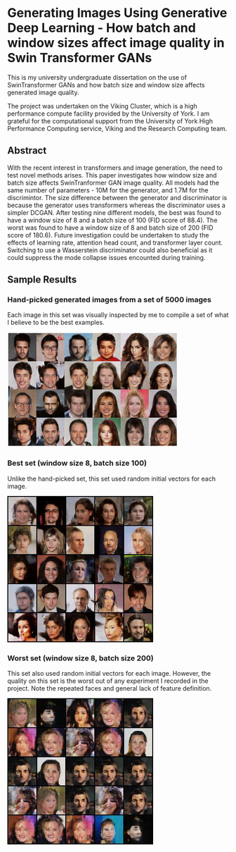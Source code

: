 # Generating Images Using Generative Deep Learning - How batch and window sizes affect image quality in Swin Transformer GANs

This is my university undergraduate dissertation on the use of SwinTransformer GANs and how batch size and window size affects generated image quality.

The project was undertaken on the Viking Cluster, which is a high performance compute facility provided by the University of York. I am grateful for the computational support from the University of York High Performance Computing service, Viking and the Research Computing team.

## Abstract
With the recent interest in transformers and image generation, the need to test novel methods arises. This paper investigates how window size and batch size affects SwinTranformer GAN image quality. All models had the same number of parameters - 10M for the generator, and 1.7M for the discrimintor. The size difference between the generator and discriminator is because the generator uses transformers whereas the discriminator uses a simpler DCGAN. After testing nine different models, the best was found to have a window size of 8 and a batch size of 100 (FID score of 88.4). The worst was found to have a window size of 8 and batch size of 200 (FID score of 180.6). Future investigation could be undertaken to study the effects of learning rate, attention head count, and transformer layer count. Switching to use a Wasserstein discriminator could also beneficial as it could suppress the mode collapse issues encounted during training.

## Sample Results

### Hand-picked generated images from a set of 5000 images
Each image in this set was visually inspected by me to compile a set of what I believe to be the best examples.

![Hand-picked generated images from a set of 5000 images](imgs/BestManualSelected.png)

### Best set (window size 8, batch size 100)
Unlike the hand-picked set, this set used random initial vectors for each image.

![8-100](imgs/8-100.jpg)

### Worst set (window size 8, batch size 200)
This set also used random initial vectors for each image. However, the quality on this set is the worst out of any experiment I recorded in the project. Note the repeated faces and general lack of feature definition.

![8-200](imgs/8-200.jpg)